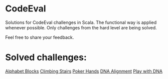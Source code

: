 # CodeEval
Solutions for CodeEval challenges in Scala. The functional way is applied whenever possible. Only challenges from the hard level are being solved.

Feel free to share your feedback.

# Solved challenges:
<a href="https://www.codeeval.com/open_challenges/201/">Alphabet Blocks</a>
<a href="https://www.codeeval.com/open_challenges/64/">Climbing Stairs</a>
<a href="https://www.codeeval.com/open_challenges/86/">Poker Hands</a>
<a href="https://www.codeeval.com/open_challenges/171/">DNA Alignment</a>
<a href="https://www.codeeval.com/open_challenges/126/">Play with DNA</a>